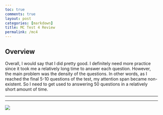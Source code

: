 ```yaml
---
toc: true
comments: true
layout: post
categories: [markdown]
title: MC Test 4 Review 
permalink: /mc4
---
```


## Overview

Overall, I would say that I did pretty good. I definitely need more practice since it took me a relatively long time to answer each question. However, the main problem was the density of the questions. In other words, as I reached the final 5-10 questions of the test, my attention span became non-existent. So I need to get used to answering 50 questions in a relatively short amount of time.

---
---

![]({{site.baseurl}}/images/67.png)
